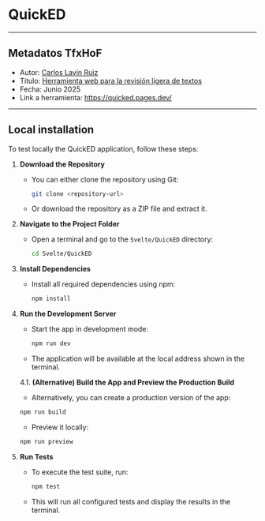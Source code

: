 # QuickED

---

## Metadatos TfxHoF

- Autor: [Carlos Lavín Ruiz]()
- Título: [Herramienta web para la revisión ligera de textos]()
- Fecha: Junio 2025
- Link a herramienta: https://quicked.pages.dev/

---

## Local installation

To test locally the QuickED application, follow these steps:

1. **Download the Repository**
   - You can either clone the repository using Git:
     ```bash
     git clone <repository-url>
     ```
   - Or download the repository as a ZIP file and extract it.

2. **Navigate to the Project Folder**
   - Open a terminal and go to the `Svelte/QuickED` directory:
     ```bash
     cd Svelte/QuickED
     ```

3. **Install Dependencies**
   - Install all required dependencies using npm:
     ```bash
     npm install
     ```

4. **Run the Development Server**
   - Start the app in development mode:
     ```bash
     npm run dev
     ```
   - The application will be available at the local address shown in the terminal.

   4.1. **(Alternative) Build the App and Preview the Production Build**
      - Alternatively, you can create a production version of the app:
      ```bash
      npm run build
      ```
      - Preview it locally:
      ```bash
      npm run preview
      ```
5. **Run Tests**
   - To execute the test suite, run:
     ```bash
     npm test
     ```
   - This will run all configured tests and display the results in the terminal.
